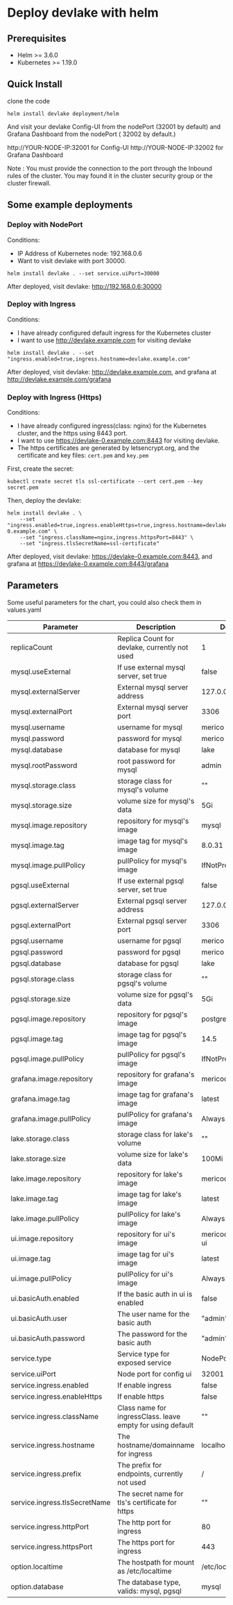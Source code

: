 # Deploy devlake with helm

## Prerequisites

- Helm >= 3.6.0
- Kubernetes >= 1.19.0


## Quick Install

clone the code
```
helm install devlake deployment/helm
```

And visit your devlake Config-UI  from the nodePort (32001 by default) and Grafana Dashboard from the nodePort ( 32002 by default.)

http://YOUR-NODE-IP:32001 for Config-UI
http://YOUR-NODE-IP:32002 for Grafana Dashboard

Note : You must provide the connection to the port through the Inbound rules of the cluster. You may found it in the cluster security group or the cluster firewall.


## Some example deployments

### Deploy with NodePort

Conditions:
 - IP Address of Kubernetes node: 192.168.0.6
 - Want to visit devlake with port 30000.

```
helm install devlake . --set service.uiPort=30000
```

After deployed, visit devlake: http://192.168.0.6:30000

### Deploy with Ingress

Conditions:
 - I have already configured default ingress for the Kubernetes cluster
 - I want to use http://devlake.example.com for visiting devlake

```
helm install devlake . --set "ingress.enabled=true,ingress.hostname=devlake.example.com"
```

After deployed, visit devlake: http://devlake.example.com, and grafana at http://devlake.example.com/grafana

### Deploy with Ingress (Https)

Conditions:
 - I have already configured ingress(class: nginx) for the Kubernetes cluster, and the https using 8443 port.
 - I want to use https://devlake-0.example.com:8443 for visiting devlake.
 - The https certificates are generated by letsencrypt.org, and the certificate and key files: `cert.pem` and `key.pem`

First, create the secret:
```
kubectl create secret tls ssl-certificate --cert cert.pem --key secret.pem
```

Then, deploy the devlake:
```
helm install devlake . \
    --set "ingress.enabled=true,ingress.enableHttps=true,ingress.hostname=devlake-0.example.com" \
    --set "ingress.className=nginx,ingress.httpsPort=8443" \
    --set "ingress.tlsSecretName=ssl-certificate"
```

After deployed, visit devlake: https://devlake-0.example.com:8443, and grafana at https://devlake-0.example.com:8443/grafana


## Parameters

Some useful parameters for the chart, you could also check them in values.yaml

| Parameter                     | Description                                                | Default             |
| ----------------------------- | ---------------------------------------------------------- | ------------------- |
| replicaCount                  | Replica Count for devlake, currently not used              | 1                   |
| mysql.useExternal             | If use external mysql server, set true                     | false               |
| mysql.externalServer          | External mysql server address                              | 127.0.0.1           |
| mysql.externalPort            | External mysql server port                                 | 3306                |
| mysql.username                | username for mysql                                         | merico              |
| mysql.password                | password for mysql                                         | merico              |
| mysql.database                | database for mysql                                         | lake                |
| mysql.rootPassword            | root password for mysql                                    | admin               |
| mysql.storage.class           | storage class for mysql's volume                           | ""                  |
| mysql.storage.size            | volume size for mysql's data                               | 5Gi                 |
| mysql.image.repository        | repository for mysql's image                               | mysql               |
| mysql.image.tag               | image tag for mysql's image                                | 8.0.31              |
| mysql.image.pullPolicy        | pullPolicy for mysql's image                               | IfNotPresent        |
| pgsql.useExternal             | If use external pgsql server, set true                     | false               |
| pgsql.externalServer          | External pgsql server address                              | 127.0.0.1           |
| pgsql.externalPort            | External pgsql server port                                 | 3306                |
| pgsql.username                | username for pgsql                                         | merico              |
| pgsql.password                | password for pgsql                                         | merico              |
| pgsql.database                | database for pgsql                                         | lake                |
| pgsql.storage.class           | storage class for pgsql's volume                           | ""                  |
| pgsql.storage.size            | volume size for pgsql's data                               | 5Gi                 |
| pgsql.image.repository        | repository for pgsql's image                               | postgres            |
| pgsql.image.tag               | image tag for pgsql's image                                | 14.5                |
| pgsql.image.pullPolicy        | pullPolicy for pgsql's image                               | IfNotPresent        |
| grafana.image.repository      | repository for grafana's image                             | mericodev/grafana   |
| grafana.image.tag             | image tag for grafana's image                              | latest              |
| grafana.image.pullPolicy      | pullPolicy for grafana's image                             | Always              |
| lake.storage.class            | storage class for lake's volume                            | ""                  |
| lake.storage.size             | volume size for lake's data                                | 100Mi               |
| lake.image.repository         | repository for lake's image                                | mericodev/lake      |
| lake.image.tag                | image tag for lake's image                                 | latest              |
| lake.image.pullPolicy         | pullPolicy for lake's image                                | Always              |
| ui.image.repository           | repository for ui's image                                  | mericodev/config-ui |
| ui.image.tag                  | image tag for ui's image                                   | latest              |
| ui.image.pullPolicy           | pullPolicy for ui's image                                  | Always              |
| ui.basicAuth.enabled          | If the basic auth in ui is enabled                         | false               |
| ui.basicAuth.user             | The user name for the basic auth                           | "admin"             |
| ui.basicAuth.password         | The password for the basic auth                            | "admin"             |
| service.type                  | Service type for exposed service                           | NodePort            |
| service.uiPort                | Node port for config ui                                    | 32001               |
| service.ingress.enabled       | If enable ingress                                          | false               |
| service.ingress.enableHttps   | If enable https                                            | false               |
| service.ingress.className     | Class name for ingressClass. leave empty for using default | ""                  |
| service.ingress.hostname      | The hostname/domainname for ingress                        | localhost           |
| service.ingress.prefix        | The prefix for endpoints, currently not used               | /                   |
| service.ingress.tlsSecretName | The secret name for tls's certificate for https            | ""                  |
| service.ingress.httpPort      | The http port for ingress                                  | 80                  |
| service.ingress.httpsPort     | The https port for ingress                                 | 443                 |
| option.localtime              | The hostpath for mount as /etc/localtime                   | /etc/localtime      |
| option.database               | The database type, valids: mysql, pgsql                    | mysql               |
